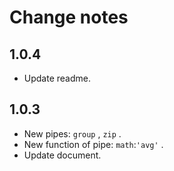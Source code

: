 # Change notes

## 1.0.4
- Update readme.

## 1.0.3

- New pipes: `group` , `zip` .
- New function of pipe: `math`:`'avg'` .
- Update document.
